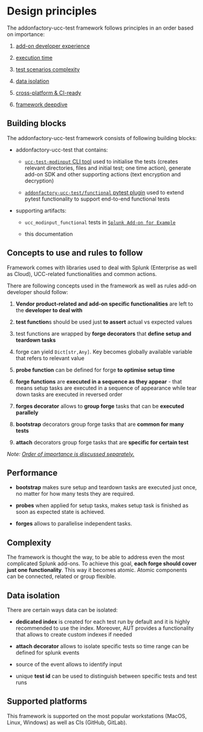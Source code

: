 # Design principles

The addonfactory-ucc-test framework follows principles in an order based on importance:

1. [add-on developer experience](./before_you_write_your_first_line_of_code.md)

2. [execution time](./design_principles.md#performance)

3. [test scenarios complexity](./design_principles.md#complexity)

4. [data isolation](./design_principles.md#data-isolation)

5. [cross-platform & CI-ready](./design_principles.md#supported-platforms)

6. [framework deepdive](./framework_deepdive.md)

## Building blocks

The addonfactory-ucc-test framework consists of following building blocks:

- addonfactory-ucc-test that contains:

    - [`ucc-test-modinput` CLI tool](./ucc-test-modinput_cli_tool.md) used to initialise the tests (creates relevant directories, files and initial test; one time action), generate add-on SDK and other supporting actions (text encryption and decryption) 

    - [`addonfactory-ucc-test/functional` pytest plugin](./addonfactory-ucc-test_pytest_plugin.md) used to extend pytest functionality to support end-to-end functional tests 

- supporting artifacts:

    - `ucc_modinput_functional` tests in [`Splunk Add-on for Example` ](https://github.com/splunk/splunk-example-ta)

    - this documentation

## Concepts to use and rules to follow

Framework comes with libraries used to deal with Splunk (Enterprise as well as Cloud), UCC-related functionalities and common actions.

There are following concepts used in the framework as well as rules add-on developer should follow:

1. **Vendor product-related and add-on specific functionalities** are left to the **developer to deal with**

2. **test function**s should be used just **to assert** actual vs expected values

3. test functions are wrapped by **forge decorators** that **define setup and teardown tasks**

4. forge can yield `Dict[str,Any]`. Key becomes globally available variable that refers to relevant value

5. **probe function** can be defined for forge **to optimise setup time**

6. **forge functions** are **executed in a sequence as they appear**  - that means setup tasks are executed in a sequence of appearance while tear down tasks are executed in reversed order

7. **forges decorator** allows to **group forge** tasks that can be **executed parallely**

8. **bootstrap** decorators group forge tasks that are **common for many tests**

9. **attach** decorators group forge tasks that are **specific for certain test**

*Note: [Order of importance is discussed separately.](./index.md#principles)*

## Performance

- **bootstrap** makes sure setup and teardown tasks are executed just once, no matter for how many tests they are required.

- **probes** when applied for setup tasks, makes setup task is finished as soon as expected state is achieved.

- **forges** allows to parallelise independent tasks.


## Complexity

The framework is thought the way, to be able to address even the most complicated Splunk add-ons. To achieve this goal, **each forge should cover just one functionality**. This way it becomes atomic. Atomic components can be connected, related or group flexible.

## Data isolation

There are certain ways data can be isolated:

- **dedicated index** is created for each test run by default and it is highly recommended to use the index. Moreover, AUT provides a functionality that allows to create custom indexes if needed

- **attach decorator** allows to isolate specific tests so time range can be defined for splunk events

- source of the event allows to identify input

- unique **test id** can be used to distinguish between specific tests and test runs

## Supported platforms

This framework is supported on the most popular workstations (MacOS, Linux, Windows) as well as CIs (GitHub, GitLab).


